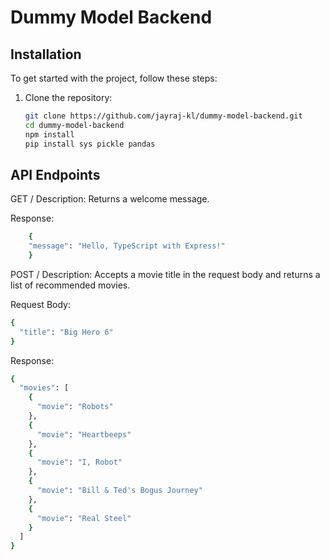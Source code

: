 # Dummy Model Backend

## Installation

To get started with the project, follow these steps:

1. Clone the repository:

   ```bash
   git clone https://github.com/jayraj-kl/dummy-model-backend.git
   cd dummy-model-backend
   npm install
   pip install sys pickle pandas
   ```

## API Endpoints
GET /
Description: Returns a welcome message.

Response:
```bash
    {
    "message": "Hello, TypeScript with Express!"
    }
```
POST /
Description: Accepts a movie title in the request body and returns a list of recommended movies.

Request Body:
```bash
{
  "title": "Big Hero 6"
}
```
Response:
```bash
{
  "movies": [
    {
      "movie": "Robots"
    },
    {
      "movie": "Heartbeeps"
    },
    {
      "movie": "I, Robot"
    },
    {
      "movie": "Bill & Ted's Bogus Journey"
    },
    {
      "movie": "Real Steel"
    }
  ]
}
```
